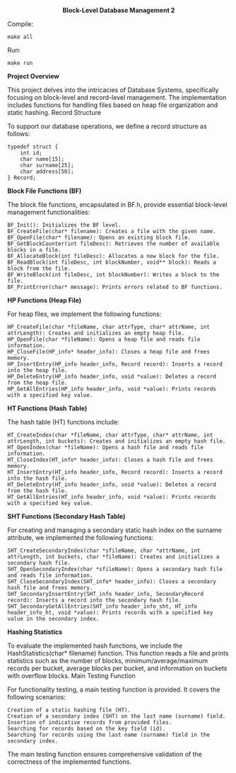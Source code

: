 **<p align = center>Block-Level Database Management 2**


Compile:
    
    make all

Run:
    
    make run


**Project Overview**

This project delves into the intricacies of Database Systems, specifically focusing on block-level and record-level management. The implementation includes functions for handling files based on heap file organization and static hashing.
Record Structure

To support our database operations, we define a record structure as follows:

    typedef struct {
        int id;
        char name[15];
        char surname[25];
        char address[50];
    } Record;

**Block File Functions (BF)**

The block file functions, encapsulated in BF.h, provide essential block-level management functionalities:

    BF_Init(): Initializes the BF level.
    BF_CreateFile(char* filename): Creates a file with the given name.
    BF_OpenFile(char* filename): Opens an existing block file.
    BF_GetBlockCounter(int fileDesc): Retrieves the number of available blocks in a file.
    BF_AllocateBlock(int fileDesc): Allocates a new block for the file.
    BF_ReadBlock(int fileDesc, int blockNumber, void** block): Reads a block from the file.
    BF_WriteBlock(int fileDesc, int blockNumber): Writes a block to the file.
    BF_PrintError(char* message): Prints errors related to BF functions.

**HP Functions (Heap File)**

For heap files, we implement the following functions:

    HP_CreateFile(char *fileName, char attrType, char* attrName, int attrLength): Creates and initializes an empty heap file.
    HP_OpenFile(char *fileName): Opens a heap file and reads file information.
    HP_CloseFile(HP_info* header_info): Closes a heap file and frees memory.
    HP_InsertEntry(HP_info header_info, Record record): Inserts a record into the heap file.
    HP_DeleteEntry(HP_info header_info, void *value): Deletes a record from the heap file.
    HP_GetAllEntries(HP_info header_info, void *value): Prints records with a specified key value.

**HT Functions (Hash Table)**

The hash table (HT) functions include:

    HT_CreateIndex(char *fileName, char attrType, char* attrName, int attrLength, int buckets): Creates and initializes an empty hash file.
    HT_OpenIndex(char *fileName): Opens a hash file and reads file information.
    HT_CloseIndex(HT_info* header_info): Closes a hash file and frees memory.
    HT_InsertEntry(HT_info header_info, Record record): Inserts a record into the hash file.
    HT_DeleteEntry(HT_info header_info, void *value): Deletes a record from the hash file.
    HT_GetAllEntries(HT_info header_info, void *value): Prints records with a specified key value.

**SHT Functions (Secondary Hash Table)**

For creating and managing a secondary static hash index on the surname attribute, we implemented the following functions:

    SHT_CreateSecondaryIndex(char *sfileName, char *attrName, int attrLength, int buckets, char *fileName): Creates and initializes a secondary hash file.
    SHT_OpenSecondaryIndex(char *sfileName): Opens a secondary hash file and reads file information.
    SHT_CloseSecondaryIndex(SHT_info* header_info): Closes a secondary hash file and frees memory.
    SHT_SecondaryInsertEntry(SHT_info header_info, SecondaryRecord record): Inserts a record into the secondary hash file.
    SHT_SecondaryGetAllEntries(SHT_info header_info_sht, HT_info header_info_ht, void *value): Prints records with a specified key value in the secondary index.

**Hashing Statistics**

To evaluate the implemented hash functions, we include the HashStatistics(char* filename) function. This function reads a file and prints statistics such as the number of blocks, minimum/average/maximum records per bucket, average blocks per bucket, and information on buckets with overflow blocks.
Main Testing Function

For functionality testing, a main testing function is provided. It covers the following scenarios:

    Creation of a static hashing file (HT).
    Creation of a secondary index (SHT) on the last name (surname) field.
    Insertion of indicative records from provided files.
    Searching for records based on the key field (id).
    Searching for records using the last name (surname) field in the secondary index.

The main testing function ensures comprehensive validation of the correctness of the implemented functions.
